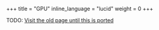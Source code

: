 +++
title = "GPU"
inline_language = "lucid"
weight = 0
+++

TODO: [Visit the old page until this is ported](https://old.alchitry.com/projects/gpu)